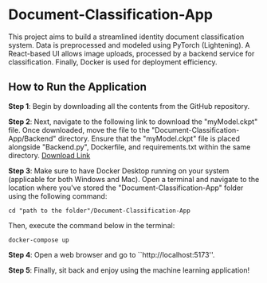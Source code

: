 # Document-Classification-App
This project aims to build a streamlined identity document classification system. Data is preprocessed and modeled using PyTorch (Lightening). A React-based UI allows image uploads, processed by a backend service for classification. Finally, Docker is used for deployment efficiency.
## How to Run the Application
**Step 1**: Begin by downloading all the contents from the GitHub repository.

**Step 2**: Next, navigate to the following link to download the "myModel.ckpt" file. Once downloaded, move the file to the "Document-Classification-App/Backend" directory. Ensure that the "myModel.ckpt" file is placed alongside "Backend.py", Dockerfile, and requirements.txt within the same directory. [Download Link](https://1drv.ms/u/s!AtuVVOX-wCJagpY_no1sQoIlLqvwYw)

**Step 3**: Make sure to have Docker Desktop running on your system (applicable for both Windows and Mac). Open a terminal and navigate to the location where you've stored the "Document-Classification-App" folder using the following command:

```setup
cd "path to the folder"/Document-Classification-App
```
Then, execute the command below in the terminal:

```setup
docker-compose up
```
**Step 4**: Open a web browser and go to ``http://localhost:5173''.

**Step 5**: Finally, sit back and enjoy using the machine learning application!

